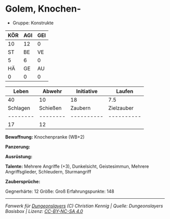 # Golem, Knochen-  
- Gruppe: Konstrukte  

| KÖR | AGI | GEI |  
| --- | --- | --- |  
| 10  | 12  | 0   |
| ST  | BE  | VE  |  
| 5   | 6   | 0   |
| HÄ  | GE  | AU  |  
| 0   | 0   | 0   |


| Leben    | Abwehr   | Initiative | Laufen     |
| -------- | -------- | ---------- | ---------- |
| 40       | 10       | 18         | 7.5        |
| Schlagen | Schießen | Zaubern    | Zielzauber |
| -------- | -------- | ---------- | ---------- |
| 17       | 12       |            |            |

**Bewaffnung:**
Knochenpranke (WB+2)

**Panzerung:**


**Ausrüstung:**


**Talente:**
Mehrere Angriffe (+3), Dunkelsicht, Geistesimmun, Mehrere Angriffsglieder, Schleudern, Sturmangriff

**Zaubersprüche:**


Gegnerhärte: 12
Größe: Groß
Erfahrungspunkte: 148



___
*Fanwerk für [Dungeonslayers](https://www.dungeonslayers.net/) (C) Christian Kennig | Quelle: Dungeonslayers Basisbox | Lizenz: [CC-BY-NC-SA 4.0](https://creativecommons.org/licenses/by-nc-sa/4.0/deed.de)*